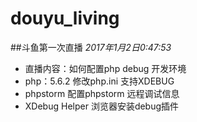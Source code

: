 # douyu_living
##斗鱼第一次直播
*2017年1月2日0:47:53* 
- 直播内容：如何配置php debug 开发环境
- php：5.6.2 修改php.ini 支持XDEBUG
- phpstorm 配置phpstorm 远程调试信息
- XDebug Helper 浏览器安装debug插件
